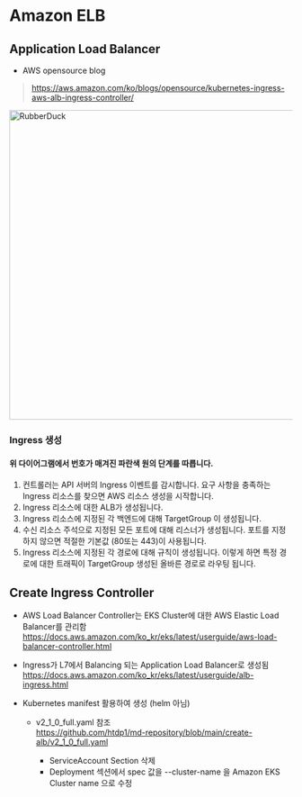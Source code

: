 # Amazon ELB

## Application Load Balancer

- AWS opensource blog
> https://aws.amazon.com/ko/blogs/opensource/kubernetes-ingress-aws-alb-ingress-controller/

<img src="https://d2908q01vomqb2.cloudfront.net/ca3512f4dfa95a03169c5a670a4c91a19b3077b4/2018/11/20/image1-1.png" width="800px" height="550px" title="px(픽셀) 크기 설정" alt="RubberDuck"></img><br/>

### Ingress 생성
#### 위 다이어그램에서 번호가 매겨진 파란색 원의 단계를 따릅니다.

1. 컨트롤러는 API 서버의 Ingress 이벤트를 감시합니다. 요구 사항을 충족하는 Ingress 리소스를 찾으면 AWS 리소스 생성을 시작합니다.
2. Ingress 리소스에 대한 ALB가 생성됩니다.
3. Ingress 리소스에 지정된 각 백엔드에 대해 TargetGroup 이 생성됩니다.
4. 수신 리소스 주석으로 지정된 모든 포트에 대해 리스너가 생성됩니다. 포트를 지정하지 않으면 적절한 기본값 (80또는 443)이 사용됩니다.
5. Ingress 리소스에 지정된 각 경로에 대해 규칙이 생성됩니다. 이렇게 하면 특정 경로에 대한 트래픽이 TargetGroup 생성된 올바른 경로로 라우팅 됩니다.


## Create Ingress Controller
- AWS Load Balancer Controller는 EKS Cluster에 대한 AWS Elastic Load Balancer를 관리함
<https://docs.aws.amazon.com/ko_kr/eks/latest/userguide/aws-load-balancer-controller.html>
- Ingress가 L7에서 Balancing 되는 Application Load Balancer로 생성됨
<https://docs.aws.amazon.com/ko_kr/eks/latest/userguide/alb-ingress.html>

- Kubernetes manifest 활용하여 생성 (helm 아님)
  - v2_1_0_full.yaml 참조  
  <https://github.com/htdp1/md-repository/blob/main/create-alb/v2_1_0_full.yaml>

    - ServiceAccount Section 삭제
    - Deployment 섹션에서 spec 값을 --cluster-name 을 Amazon EKS Cluster name 으로 수정
